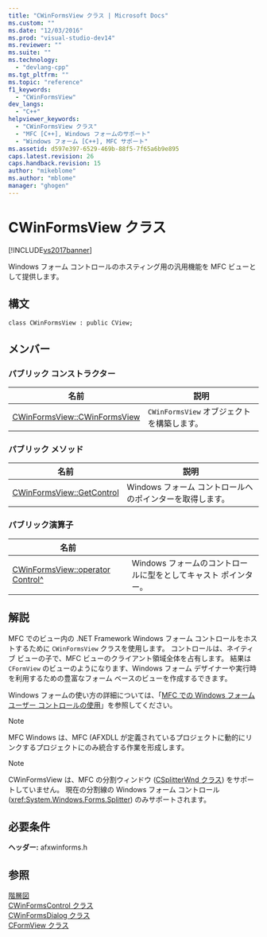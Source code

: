 ```yaml
---
title: "CWinFormsView クラス | Microsoft Docs"
ms.custom: ""
ms.date: "12/03/2016"
ms.prod: "visual-studio-dev14"
ms.reviewer: ""
ms.suite: ""
ms.technology: 
  - "devlang-cpp"
ms.tgt_pltfrm: ""
ms.topic: "reference"
f1_keywords: 
  - "CWinFormsView"
dev_langs: 
  - "C++"
helpviewer_keywords: 
  - "CWinFormsView クラス"
  - "MFC [C++], Windows フォームのサポート"
  - "Windows フォーム [C++], MFC サポート"
ms.assetid: d597e397-6529-469b-88f5-7f65a6b9e895
caps.latest.revision: 26
caps.handback.revision: 15
author: "mikeblome"
ms.author: "mblome"
manager: "ghogen"
---
```

# CWinFormsView クラス
[!INCLUDE[vs2017banner](../../assembler/inline/includes/vs2017banner.md)]

Windows フォーム コントロールのホスティング用の汎用機能を MFC ビューとして提供します。  
  
## 構文  
  
```  
class CWinFormsView : public CView;  
```  
  
## メンバー  
  
### パブリック コンストラクター  
  
|名前|説明|  
|--------|--------|  
|[CWinFormsView::CWinFormsView](../Topic/CWinFormsView::CWinFormsView.md)|`CWinFormsView` オブジェクトを構築します。|  
  
### パブリック メソッド  
  
|名前|説明|  
|--------|--------|  
|[CWinFormsView::GetControl](../Topic/CWinFormsView::GetControl.md)|Windows フォーム コントロールへのポインターを取得します。|  
  
### パブリック演算子  
  
|名前||  
|--------|-|  
|[CWinFormsView::operator Control^](../Topic/CWinFormsView::operator%20Control%5E.md)|Windows フォームのコントロールに型をとしてキャスト ポインター。|  
  
## 解説  
 MFC でのビュー内の .NET Framework Windows フォーム コントロールをホストするために `CWinFormsView` クラスを使用します。  コントロールは、ネイティブ ビューの子で、MFC ビューのクライアント領域全体を占有します。  結果は `CFormView` のビューのようになります、Windows フォーム デザイナーや実行時を利用するための豊富なフォーム ベースのビューを作成するできます。  
  
 Windows フォームの使い方の詳細については、「[MFC での Windows フォーム ユーザー コントロールの使用](../../dotnet/using-a-windows-form-user-control-in-mfc.md)」を参照してください。  
  
> [!NOTE]
>  MFC Windows は、MFC \(AFXDLL が定義されているプロジェクトに動的にリンクするプロジェクトにのみ統合する作業を形成します。  
  
> [!NOTE]
>  CWinFormsView は、MFC の分割ウィンドウ \([CSplitterWnd クラス](../../mfc/reference/csplitterwnd-class.md)\) をサポートしていません。  現在の分割線の Windows フォーム コントロール \(<xref:System.Windows.Forms.Splitter>\) のみサポートされます。  
  
## 必要条件  
 **ヘッダー:** afxwinforms.h  
  
## 参照  
 [階層図](../../mfc/hierarchy-chart.md)   
 [CWinFormsControl クラス](../../mfc/reference/cwinformscontrol-class.md)   
 [CWinFormsDialog クラス](../Topic/CWinFormsDialog%20Class.md)   
 [CFormView クラス](../../mfc/reference/cformview-class.md)